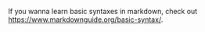 If you wanna learn basic syntaxes in markdown, check out <https://www.markdownguide.org/basic-syntax/>.
